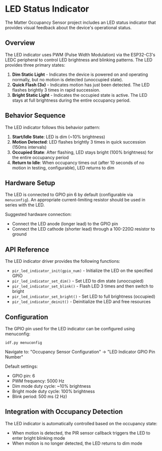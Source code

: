 # LED Status Indicator

The Matter Occupancy Sensor project includes an LED status indicator that provides visual feedback about the device's operational status.

## Overview

The LED indicator uses PWM (Pulse Width Modulation) via the ESP32-C3's LEDC peripheral to control LED brightness and blinking patterns. The LED provides three primary states:

1. **Dim Static Light** - Indicates the device is powered on and operating normally, but no motion is detected (unoccupied state).
2. **Quick Flash (3x)** - Indicates motion has just been detected. The LED flashes brightly 3 times in rapid succession.
3. **Bright Static Light** - Indicates the occupied state is active. The LED stays at full brightness during the entire occupancy period.

## Behavior Sequence

The LED indicator follows this behavior pattern:

1. **Start/Idle State**: LED is dim (~10% brightness)
2. **Motion Detected**: LED flashes brightly 3 times in quick succession (150ms intervals)
3. **Occupied State**: After flashing, LED stays bright (100% brightness) for the entire occupancy period
4. **Return to Idle**: When occupancy times out (after 10 seconds of no motion in testing, configurable), LED returns to dim

## Hardware Setup

The LED is connected to GPIO pin 6 by default (configurable via `menuconfig`). An appropriate current-limiting resistor should be used in series with the LED.

Suggested hardware connection:
- Connect the LED anode (longer lead) to the GPIO pin
- Connect the LED cathode (shorter lead) through a 100-220Ω resistor to ground

## API Reference

The LED indicator driver provides the following functions:

- `pir_led_indicator_init(gpio_num)` - Initialize the LED on the specified GPIO
- `pir_led_indicator_set_dim()` - Set LED to dim state (unoccupied)
- `pir_led_indicator_set_blink()` - Flash LED 3 times and then switch to bright
- `pir_led_indicator_set_bright()` - Set LED to full brightness (occupied)
- `pir_led_indicator_deinit()` - Deinitialize the LED and free resources

## Configuration

The GPIO pin used for the LED indicator can be configured using menuconfig:

```
idf.py menuconfig
```

Navigate to: "Occupancy Sensor Configuration" → "LED Indicator GPIO Pin Number"

Default settings:
- GPIO pin: 6
- PWM frequency: 5000 Hz
- Dim mode duty cycle: ~10% brightness
- Bright mode duty cycle: 100% brightness
- Blink period: 500 ms (2 Hz)

## Integration with Occupancy Detection

The LED indicator is automatically controlled based on the occupancy state:
- When motion is detected, the PIR sensor callback triggers the LED to enter bright blinking mode
- When motion is no longer detected, the LED returns to dim mode 